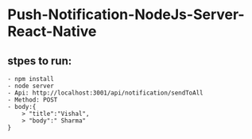 # Push-Notification-NodeJs-Server-React-Native

## stpes to run:
```
- npm install
- node server
- Api: http://localhost:3001/api/notification/sendToAll
- Method: POST
- body:{
    > "title":"Vishal",
    > "body":" Sharma"
}
```
